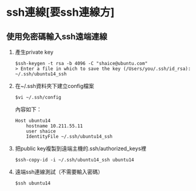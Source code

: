 # ssh連線[要ssh連線方]
## 使用免密碼輸入ssh遠端連線
1. 產生private key
    ```
    $ssh-keygen -t rsa -b 4096 -C "shaice@ubuntu.com"
    > Enter a file in which to save the key (/Users/you/.ssh/id_rsa): ~/.ssh/ubuntu14_ssh
    ```
2. 在~/.ssh資料夾下建立config檔案
    ```
    $vi ~/.ssh/config
    ```
    內容如下：
    ```
    Host ubuntu14
        hostname 10.211.55.11
        user shaice
        IdentityFile ~/.ssh/ubuntu14_ssh
    ```
3. 把public key複製到遠端主機的.ssh/authorized_keys裡
    ```
    $ssh-copy-id -i ~/.ssh/ubuntu14_ssh ubuntu14
    ```
4. 遠端ssh連線測試（不需要輸入密碼）
    ```
    $ssh ubuntu14
    ```
   

